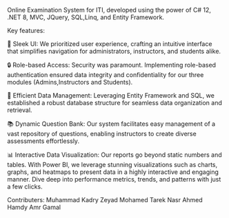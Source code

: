 Online Examination System for ITI, developed using the power of C# 12, .NET 8, MVC, JQuery, SQL,Linq, and Entity Framework.

Key features: 

🚀 Sleek UI: We prioritized user experience, crafting an intuitive interface that simplifies navigation for administrators, instructors, and students alike.

🔒 Role-based Access: Security was paramount. Implementing role-based authentication ensured data integrity and confidentiality for our three modules (Admins,Instructors and Students).

💾 Efficient Data Management: Leveraging Entity Framework and SQL, we established a robust database structure for seamless data organization and retrieval.

📚 Dynamic Question Bank: Our system facilitates easy management of a vast repository of questions, enabling instructors to create diverse assessments effortlessly.

📊 Interactive Data Visualization: Our reports go beyond static numbers and tables. With Power BI, we leverage stunning visualizations such as charts, graphs, and heatmaps to present data in a highly interactive and engaging manner. Dive deep into performance metrics, trends, and patterns with just a few clicks.

Contributers: 
Muhammad Kadry
Zeyad Mohamed
Tarek Nasr
Ahmed Hamdy
Amr Gamal

